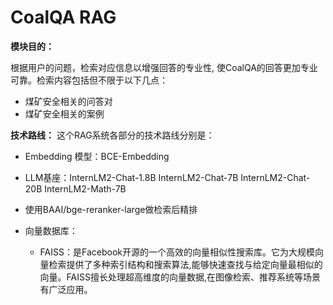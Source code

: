 # CoalQA RAG

**模块目的：**

 根据用户的问题，检索对应信息以增强回答的专业性, 使CoalQA的回答更加专业可靠。检索内容包括但不限于以下几点：

- 煤矿安全相关的问答对
- 煤矿安全相关的案例

**技术路线：**
这个RAG系统各部分的技术路线分别是：

- Embedding 模型：BCE-Embedding

- LLM基座：InternLM2-Chat-1.8B InternLM2-Chat-7B InternLM2-Chat-20B InternLM2-Math-7B

- 使用BAAI/bge-reranker-large做检索后精排

- 向量数据库：

  - FAISS：是Facebook开源的一个高效的向量相似性搜索库。它为大规模向量检索提供了多种索引结构和搜索算法,能够快速查找与给定向量最相似的向量。FAISS擅长处理超高维度的向量数据,在图像检索、推荐系统等场景有广泛应用。
